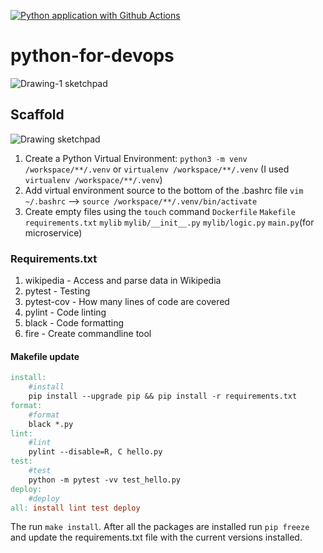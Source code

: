 [![Python application with Github Actions](https://github.com/brettsteph/python-for-devops/actions/workflows/devops.yml/badge.svg)](https://github.com/brettsteph/python-for-devops/actions/workflows/devops.yml)

# python-for-devops

![Drawing-1 sketchpad](https://user-images.githubusercontent.com/3052677/226196359-77297233-de3c-40ac-9433-c4681825a16b.png)


## Scaffold

![Drawing sketchpad](https://user-images.githubusercontent.com/3052677/226187972-2d801181-b1b5-4fac-8a68-9dddefae0289.png)

1. Create a Python Virtual Environment: `python3 -m venv /workspace/**/.venv` or `virtualenv /workspace/**/.venv` (I used `virtualenv /workspace/**/.venv`)
2. Add virtual environment source to the bottom of the .bashrc file `vim ~/.bashrc` --> `source /workspace/**/.venv/bin/activate`
3. Create empty files using the `touch` command `Dockerfile` `Makefile` `requirements.txt` `mylib` `mylib/__init__.py` `mylib/logic.py` `main.py`(for microservice)

### Requirements.txt

1. wikipedia - Access and parse data in Wikipedia
2. pytest - Testing
3. pytest-cov - How many lines of code are covered
4. pylint - Code linting
5. black - Code formatting
6. fire - Create commandline tool

#### Makefile update
````makefile
install:
	#install
	pip install --upgrade pip && pip install -r requirements.txt
format:
	#format
	black *.py
lint:
	#lint
	pylint --disable=R, C hello.py
test:
	#test
	python -m pytest -vv test_hello.py
deploy:
	#deploy
all: install lint test deploy
````

The run `make install`. After all the packages are installed run `pip freeze` and update the requirements.txt file with the current versions installed.
